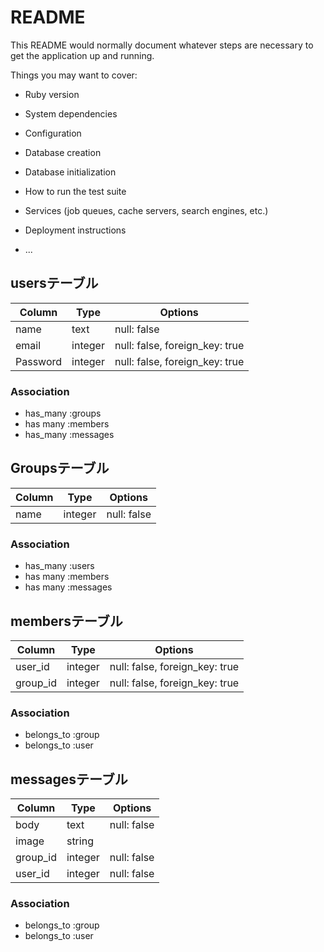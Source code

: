 # README

This README would normally document whatever steps are necessary to get the
application up and running.

Things you may want to cover:

* Ruby version

* System dependencies

* Configuration

* Database creation

* Database initialization

* How to run the test suite

* Services (job queues, cache servers, search engines, etc.)

* Deployment instructions

* ...

## usersテーブル

|Column|Type|Options|
|------|----|-------|
|name|text|null: false|
|email|integer|null: false, foreign_key: true|
|Password|integer|null: false, foreign_key: true|

### Association
- has_many :groups
- has many :members
- has_many :messages



## Groupsテーブル

|Column|Type|Options|
|------|----|-------|
|name|integer|null: false|

### Association
- has_many :users
- has many :members
- has many :messages



## membersテーブル

|Column|Type|Options|
|------|----|-------|
|user_id|integer|null: false, foreign_key: true|
|group_id|integer|null: false, foreign_key: true|

### Association
- belongs_to :group
- belongs_to :user



## messagesテーブル

|Column|Type|Options|
|------|----|-------|
|body|text|null: false|
|image|string||
|group_id|integer|null: false|
|user_id|integer|null: false|

### Association
- belongs_to :group
- belongs_to :user


